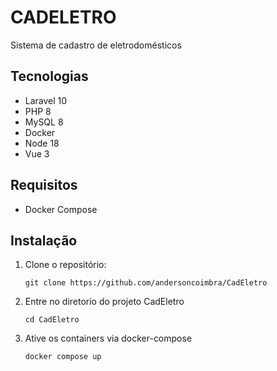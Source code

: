 # CADELETRO
Sistema de cadastro de eletrodomésticos

## Tecnologias
- Laravel 10
- PHP 8
- MySQL 8
- Docker
- Node 18
- Vue 3

## Requisitos

- Docker Compose

## Instalação

1. Clone o repositório:

   ```shell
   git clone https://github.com/andersoncoimbra/CadEletro
2. Entre no diretorio do projeto CadEletro
   ```shell
   cd CadEletro
3. Ative os containers via docker-compose
   ```shell
   docker compose up